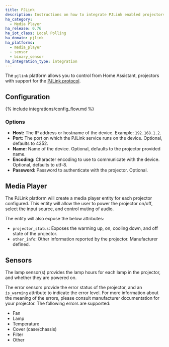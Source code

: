 ```yaml
---
title: PJLink
description: Instructions on how to integrate PJLink enabled projectors into Home Assistant.
ha_category:
  - Media Player
ha_release: 0.76
ha_iot_class: Local Polling
ha_domain: pjlink
ha_platforms:
  - media_player
  - sensor
  - binary_sensor
ha_integration_type: integration
---
```


The `pjlink` platform allows you to control from Home Assistant, projectors with support for the
[PJLink protocol](https://pjlink.jbmia.or.jp/english/index.html).

## Configuration

{% include integrations/config_flow.md %}

### Options

- **Host:** The IP address or hostname of the device. Example: `192.168.1.2`.
- **Port:** The port on which the PJLink service runs on the device. Optional, defaults to 4352.
- **Name:** Name of the device. Optional, defaults to the projector provided name.
- **Encoding:** Character encoding to use to communicate with the device. Optional, defaults to utf-8.
- **Password:** Password to authenticate with the projector. Optional.

## Media Player

The PJLink platform will create a media player entity for each projector configured. This entity
will allow the user to power the projector on/off, select the input source, and control muting of
audio.

The entity will also expose the below attributes:

- `projector_status`: Exposes the warming up, on, cooling down, and off state of the projector.
- `other_info`: Other information reported by the projector. Manufacturer defined.

## Sensors

The lamp sensor(s) provides the lamp hours for each lamp in the projector, and whether they are powered on.

The error sensors provide the error status of the projector, and an `is_warning` attribute to indicate the error level. For more information about the meaning of the errors, please consult manufacturer documentation for your projector. The following errors are supported:

- Fan
- Lamp
- Temperature
- Cover (case/chassis)
- Filter
- Other
